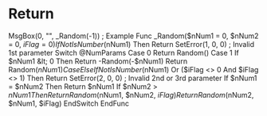# Return
MsgBox(0, "", _Random(-1)) ; Example  Func _Random($nNum1 = 0, $nNum2 = 0, $iFlag = 0)     If Not IsNumber($nNum1) Then Return SetError(1, 0, 0) ; Invalid 1st parameter     Switch @NumParams         Case 0             Return Random()         Case 1             If $nNum1 &lt; 0 Then Return -Random(-$nNum1)             Return Random($nNum1)         Case Else             If Not IsNumber($nNum1) Or ($iFlag &lt;> 0 And $iFlag &lt;> 1) Then Return SetError(2, 0, 0) ; Invalid 2nd or 3rd parameter             If $nNum1 = $nNum2 Then Return $nNum1             If $nNum2 > $nNum1 Then Return Random($nNum1, $nNum2, $iFlag)             Return Random($nNum2, $nNum1, $iFlag)     EndSwitch EndFunc
